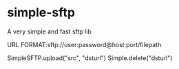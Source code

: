 # simple-sftp

A very simple and fast sftp lib


URL FORMAT:sftp://user:password@host:port/filepath

SimpleSFTP.upload("src", "dsturl")
Simple.delete("dsturl")
